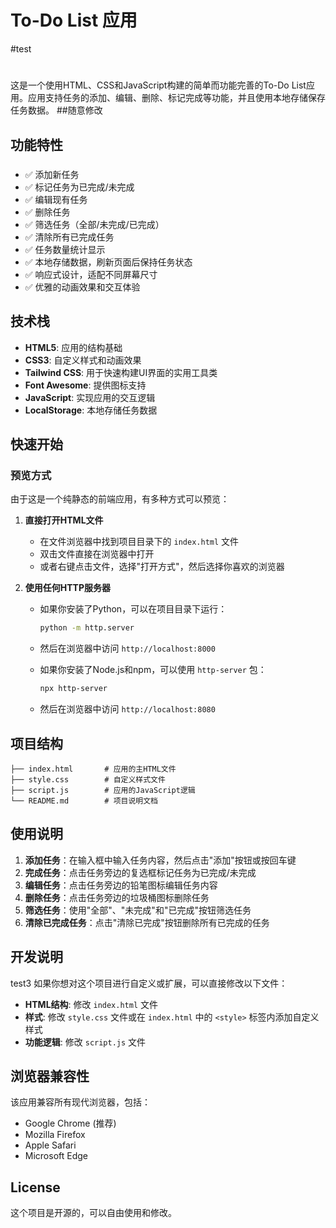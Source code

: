 # To-Do List 应用
#test
#
这是一个使用HTML、CSS和JavaScript构建的简单而功能完善的To-Do List应用。应用支持任务的添加、编辑、删除、标记完成等功能，并且使用本地存储保存任务数据。
##随意修改
## 功能特性

####
#####
- ✅ 添加新任务
- ✅ 标记任务为已完成/未完成
- ✅ 编辑现有任务
- ✅ 删除任务
- ✅ 筛选任务（全部/未完成/已完成）
- ✅ 清除所有已完成任务
- ✅ 任务数量统计显示
- ✅ 本地存储数据，刷新页面后保持任务状态
- ✅ 响应式设计，适配不同屏幕尺寸
- ✅ 优雅的动画效果和交互体验

## 技术栈

- **HTML5**: 应用的结构基础
- **CSS3**: 自定义样式和动画效果
- **Tailwind CSS**: 用于快速构建UI界面的实用工具类
- **Font Awesome**: 提供图标支持
- **JavaScript**: 实现应用的交互逻辑
- **LocalStorage**: 本地存储任务数据

## 快速开始

### 预览方式

由于这是一个纯静态的前端应用，有多种方式可以预览：

1. **直接打开HTML文件**
   - 在文件浏览器中找到项目目录下的 `index.html` 文件
   - 双击文件直接在浏览器中打开
   - 或者右键点击文件，选择"打开方式"，然后选择你喜欢的浏览器

2. **使用任何HTTP服务器**
   - 如果你安装了Python，可以在项目目录下运行：
     ```bash
     python -m http.server
     ```
   - 然后在浏览器中访问 `http://localhost:8000`
   
   - 如果你安装了Node.js和npm，可以使用 `http-server` 包：
     ```bash
     npx http-server
     ```
   - 然后在浏览器中访问 `http://localhost:8080`

## 项目结构

```
├── index.html       # 应用的主HTML文件
├── style.css        # 自定义样式文件
├── script.js        # 应用的JavaScript逻辑
└── README.md        # 项目说明文档
```

## 使用说明

1. **添加任务**：在输入框中输入任务内容，然后点击"添加"按钮或按回车键
2. **完成任务**：点击任务旁边的复选框标记任务为已完成/未完成
3. **编辑任务**：点击任务旁边的铅笔图标编辑任务内容
4. **删除任务**：点击任务旁边的垃圾桶图标删除任务
5. **筛选任务**：使用"全部"、"未完成"和"已完成"按钮筛选任务
6. **清除已完成任务**：点击"清除已完成"按钮删除所有已完成的任务

## 开发说明
test3
如果你想对这个项目进行自定义或扩展，可以直接修改以下文件：

- **HTML结构**: 修改 `index.html` 文件
- **样式**: 修改 `style.css` 文件或在 `index.html` 中的 `<style>` 标签内添加自定义样式
- **功能逻辑**: 修改 `script.js` 文件

## 浏览器兼容性

该应用兼容所有现代浏览器，包括：

- Google Chrome (推荐)
- Mozilla Firefox
- Apple Safari
- Microsoft Edge

## License

这个项目是开源的，可以自由使用和修改。
